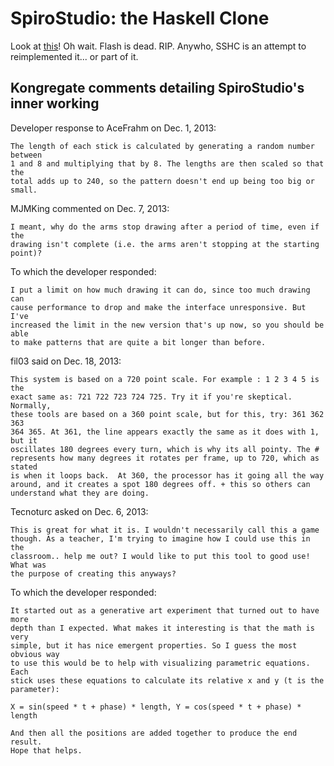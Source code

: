 # SpiroStudio: the Haskell Clone

Look at [this](https://www.kongregate.com/games/polycube/spirostudio)! Oh wait.
Flash is dead. RIP. Anywho, SSHC is an attempt to reimplemented it... or part of
it.

## Kongregate comments detailing SpiroStudio's inner working

Developer response to AceFrahm on Dec. 1, 2013:

    The length of each stick is calculated by generating a random number between
    1 and 8 and multiplying that by 8. The lengths are then scaled so that the
    total adds up to 240, so the pattern doesn't end up being too big or small.


MJMKing commented on Dec. 7, 2013:

    I meant, why do the arms stop drawing after a period of time, even if the
    drawing isn't complete (i.e. the arms aren't stopping at the starting
    point)?

To which the developer responded:

    I put a limit on how much drawing it can do, since too much drawing can
    cause performance to drop and make the interface unresponsive. But I've
    increased the limit in the new version that's up now, so you should be able
    to make patterns that are quite a bit longer than before.


fil03 said on Dec. 18, 2013:

    This system is based on a 720 point scale. For example : 1 2 3 4 5 is the
    exact same as: 721 722 723 724 725. Try it if you're skeptical. Normally,
    these tools are based on a 360 point scale, but for this, try: 361 362 363
    364 365. At 361, the line appears exactly the same as it does with 1, but it
    oscillates 180 degrees every turn, which is why its all pointy. The #
    represents how many degrees it rotates per frame, up to 720, which as stated
    is when it loops back.  At 360, the processor has it going all the way
    around, and it creates a spot 180 degrees off. + this so others can
    understand what they are doing.


Tecnoturc asked on Dec. 6, 2013:

    This is great for what it is. I wouldn't necessarily call this a game
    though. As a teacher, I'm trying to imagine how I could use this in the
    classroom.. help me out? I would like to put this tool to good use! What was
    the purpose of creating this anyways?

To which the developer responded:

    It started out as a generative art experiment that turned out to have more
    depth than I expected. What makes it interesting is that the math is very
    simple, but it has nice emergent properties. So I guess the most obvious way
    to use this would be to help with visualizing parametric equations. Each
    stick uses these equations to calculate its relative x and y (t is the
    parameter):

	X = sin(speed * t + phase) * length, Y = cos(speed * t + phase) * length

    And then all the positions are added together to produce the end result.
    Hope that helps.
